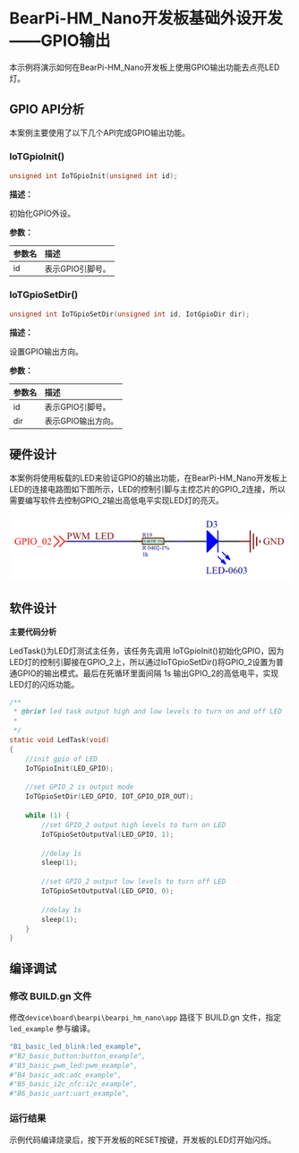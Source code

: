 # BearPi-HM_Nano开发板基础外设开发——GPIO输出
本示例将演示如何在BearPi-HM_Nano开发板上使用GPIO输出功能去点亮LED灯。

## GPIO API分析
本案例主要使用了以下几个API完成GPIO输出功能。
### IoTGpioInit()
```c
unsigned int IoTGpioInit(unsigned int id);
```
 **描述：**

初始化GPIO外设。

**参数：**

|参数名|描述|
|:--|:------| 
| id | 表示GPIO引脚号。  |


### IoTGpioSetDir()
```c
unsigned int IoTGpioSetDir(unsigned int id, IotGpioDir dir);
```
**描述：**

设置GPIO输出方向。

**参数：**

|参数名|描述|
|:--|:------| 
| id | 表示GPIO引脚号。  |
| dir | 表示GPIO输出方向。  |


## 硬件设计
本案例将使用板载的LED来验证GPIO的输出功能，在BearPi-HM_Nano开发板上LED的连接电路图如下图所示，LED的控制引脚与主控芯片的GPIO_2连接，所以需要编写软件去控制GPIO_2输出高低电平实现LED灯的亮灭。

![LED灯电路](../../docs/figures/B1_basic_led_blink/LED灯电路.png )

## 软件设计

**主要代码分析**

LedTask()为LED灯测试主任务，该任务先调用 IoTGpioInit()初始化GPIO，因为LED灯的控制引脚接在GPIO_2上，所以通过IoTGpioSetDir()将GPIO_2设置为普通GPIO的输出模式。最后在死循环里面间隔 1s 输出GPIO_2的高低电平，实现LED灯的闪烁功能。
```c
/**
 * @brief led task output high and low levels to turn on and off LED
 * 
 */
static void LedTask(void)
{
    //init gpio of LED
    IoTGpioInit(LED_GPIO);

    //set GPIO_2 is output mode
    IoTGpioSetDir(LED_GPIO, IOT_GPIO_DIR_OUT);

    while (1) {
        //set GPIO_2 output high levels to turn on LED
        IoTGpioSetOutputVal(LED_GPIO, 1);

        //delay 1s
        sleep(1);

        //set GPIO_2 output low levels to turn off LED
        IoTGpioSetOutputVal(LED_GPIO, 0);

        //delay 1s
        sleep(1);
    }
}
```

## 编译调试

### 修改 BUILD.gn 文件

修改`device\board\bearpi\bearpi_hm_nano\app` 路径下 BUILD.gn 文件，指定 `led_example` 参与编译。

```r
"B1_basic_led_blink:led_example",
#"B2_basic_button:button_example",
#"B3_basic_pwm_led:pwm_example",
#"B4_basic_adc:adc_example",
#"B5_basic_i2c_nfc:i2c_example",
#"B6_basic_uart:uart_example",
```

### 运行结果

示例代码编译烧录后，按下开发板的RESET按键，开发板的LED灯开始闪烁。


